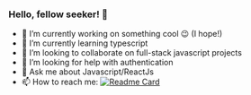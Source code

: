 ### Hello, fellow seeker! 👋


- 🔭 I’m currently working on something cool 😉 (I hope!)
- 🌱 I’m currently learning typescript
- 👯 I’m looking to collaborate on full-stack javascript projects
- 🤔 I’m looking for help with authentication
- 💬 Ask me about Javascript/ReactJs
- 📫 How to reach me: 
[![Readme Card](https://github-readme-stats.vercel.app/api/pin/?username=youshamahmood96)](https://github.com/youshamahmood96/github-readme-stats)
